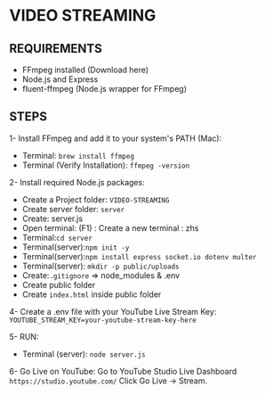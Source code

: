 # VIDEO STREAMING

## REQUIREMENTS

- FFmpeg installed (Download here)
- Node.js and Express
- fluent-ffmpeg (Node.js wrapper for FFmpeg)

## STEPS

1- Install FFmpeg and add it to your system's PATH (Mac):

- Terminal: `brew install ffmpeg`
- Terminal (Verify Installation): `ffmpeg -version`

2- Install required Node.js packages:

- Create a Project folder: `VIDEO-STREAMING`
- Create server folder: `server`
- Create: server.js
- Open terminal: (F1) : Create a new terminal : zhs
- Terminal:`cd server`
- Terminal(server):`npm init -y`
- Terminal(server):`npm install express socket.io dotenv multer`
- Terminal(server): `mkdir -p public/uploads`
- Create:`.gitignore` => node_modules & .env
- Create public folder
- Create `index.html` inside public folder

4- Create a .env file with your YouTube Live Stream Key:
`YOUTUBE_STREAM_KEY=your-youtube-stream-key-here`

5- RUN:

- Terminal (server): `node server.js`

6- Go Live on YouTube:
Go to YouTube Studio Live Dashboard `https://studio.youtube.com/`
Click Go Live → Stream.

